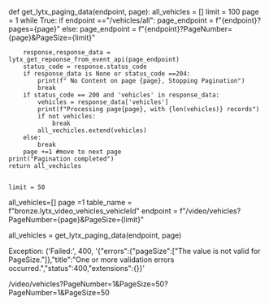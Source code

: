 def get_lytx_paging_data(endpoint, page):
    all_vehicles = []
    limit = 100
    page = 1
    while True:
        if endpoint =="/vehicles/all":
            page_endpoint = f"{endpoint}?pages={page}"
        else:
            page_endpoint = f"{endpoint}?PageNumber={page}&PageSize={limit}"
               
        response,response_data = lytx_get_repoonse_from_event_api(page_endpoint)
        status_code = response.status_code
        if response_data is None or status_code ==204:
            print(f" No Content on page {page}, Stopping Pagination")
            break
        if status_code == 200 and 'vehicles' in response_data:
            vehicles = response_data['vehicles']
            print(f"Processing page{page}, with {len(vehicles)} records")
            if not vehicles:
                break
            all_vechicles.extend(vehicles) 
        else:
            break
        page +=1 #move to next page
    print("Pagination completed")
    return all_vechicles


    limit = 50
all_vehicles=[]
page =1
table_name = f"bronze.lytx_video_vehicles_vehicleId"
endpoint = f"/video/vehicles?PageNumber={page}&PageSize={limit}"

all_vehicles = get_lytx_paging_data(endpoint, page)


Exception: ('Failed:', 400, '{"errors":{"pageSize":["The value is not valid for PageSize."]},"title":"One or more validation errors occurred.","status":400,"extensions":{}}'


/video/vehicles?PageNumber=1&PageSize=50?PageNumber=1&PageSize=50

